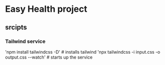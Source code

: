 # Easy Health project

## srcipts

### Tailwind service
'npm install tailwindcss -D' # installs tailwind
'npx tailwindcss -i input.css -o output.css --watch' # starts up the service